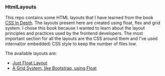 ### HtmlLayouts

This repo contains some HTML layouts that I have learned from the book [CSS In Depth](https://www.manning.com/books/css-in-depth). The layouts present here are created using float, flex and grid system. I chose this book because I wanted to learn about the layout principles and practices used by the frontend developers. The most important section for all the layouts are the CSS around them and I've used internal(or embedded) CSS style to keep the number of files low.

The available layouts are:
- [Just Float Layout](https://github.com/pallavJha/htmlLayouts/blob/master/making-sense-of-floats/float_left_layout.html)
- [A Grid System, like Bootstrap, using Float](https://github.com/pallavJha/htmlLayouts/blob/master/making-sense-of-floats/grid_systems.html)
